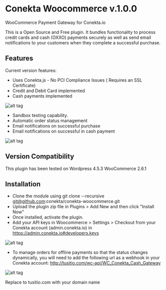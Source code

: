 Conekta Woocommerce v.1.0.0
=======================

WooCommerce Payment Gateway for Conekta.io

This is a Open Source and Free plugin. It bundles functionality to process credit cards and cash (OXXO) payments securely as well as send email notifications to your customers when they complete a successful purchase.


Features
--------
Current version features:

* Uses Conekta.js      - No PCI Compliance Issues ( Requires an SSL Certificate)
* Credit and Debit Card implemented
* Cash payments implemented

![alt tag](https://raw.github.com/cristinarandall/conekta-woocommerce/master/readme_files/form.png)

* Sandbox testing capability.
* Automatic order status management
* Email notifications on successful purchase
* Email notifications on successful in cash payment

![alt tag](https://raw.github.com/cristinarandall/conekta-woocommerce/master/readme_files/email.png)

Version Compatibility
---------------------
This plugin has been tested on Wordpress 4.5.3  WooCommerce 2.6.1

Installation
-----------

* Clone the module using git clone --recursive git@github.com:conekta/conekta-woocommerce.git
* Upload the plugin zip file in Plugins > Add New and then click "Install Now"
* Once installed, activate the plugin.
* Add your API keys in Woocommerce > Settings > Checkout from your Conekta account (admin.conekta.io) in https://admin.conekta.io#developers.keys

![alt tag](https://raw.github.com/cristinarandall/conekta-woocommerce/master/readme_files/admin_card.png)

* To manage orders for offline payments so that the status changes dynamically, you will need to add the following url as a webhook in your Conekta account:
http://tusitio.com/wc-api/WC_Conekta_Cash_Gateway

![alt tag](https://raw.github.com/cristinarandall/conekta-woocommerce/master/readme_files/webhook.png)

Replace to tusitio.com with your domain name

